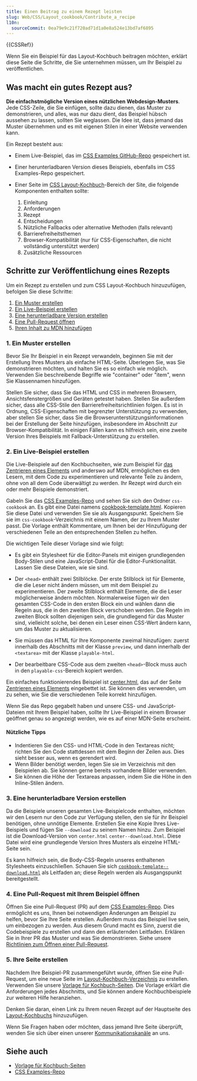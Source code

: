 ```yaml
---
title: Einen Beitrag zu einem Rezept leisten
slug: Web/CSS/Layout_cookbook/Contribute_a_recipe
l10n:
  sourceCommit: 0ea79e9c21f720ad71d1a0e8a524e13bd7af6895
---
```


{{CSSRef}}

Wenn Sie ein Beispiel für das Layout-Kochbuch beitragen möchten, erklärt diese Seite die Schritte, die Sie unternehmen müssen, um Ihr Beispiel zu veröffentlichen.

## Was macht ein gutes Rezept aus?

**Die einfachstmögliche Version eines nützlichen Webdesign-Musters**. Jede CSS-Zeile, die Sie einfügen, sollte dazu dienen, das Muster zu demonstrieren, und alles, was nur dazu dient, das Beispiel hübsch aussehen zu lassen, sollten Sie weglassen. Die Idee ist, dass jemand das Muster übernehmen und es mit eigenen Stilen in einer Website verwenden kann.

Ein Rezept besteht aus:

- Einem Live-Beispiel, das im [CSS Examples GitHub-Repo](https://github.com/mdn/css-examples) gespeichert ist.
- Einer herunterladbaren Version dieses Beispiels, ebenfalls im CSS Examples-Repo gespeichert.
- Einer Seite im [CSS Layout-Kochbuch](/de/docs/Web/CSS/Layout_cookbook)-Bereich der Site, die folgende Komponenten enthalten sollte:

  1. Einleitung
  2. Anforderungen
  3. Rezept
  4. Entscheidungen
  5. Nützliche Fallbacks oder alternative Methoden (falls relevant)
  6. Barrierefreiheitsthemen
  7. Browser-Kompatibilität (nur für CSS-Eigenschaften, die nicht vollständig unterstützt werden)
  8. Zusätzliche Ressourcen

## Schritte zur Veröffentlichung eines Rezepts

Um ein Rezept zu erstellen und zum CSS Layout-Kochbuch hinzuzufügen, befolgen Sie diese Schritte:

1. [Ein Muster erstellen](#1._ein_muster_erstellen)
2. [Ein Live-Beispiel erstellen](#2._ein_live-beispiel_erstellen)
3. [Eine herunterladbare Version erstellen](#3._eine_herunterladbare_version_erstellen)
4. [Eine Pull-Request öffnen](#4._eine_pull-request_mit_ihrem_beispiel_öffnen)
5. [Ihren Inhalt zu MDN hinzufügen](#5._ihre_seite_erstellen)

### 1. Ein Muster erstellen

Bevor Sie Ihr Beispiel in ein Rezept verwandeln, beginnen Sie mit der Erstellung Ihres Musters als einfache HTML-Seite. Überlegen Sie, was Sie demonstrieren möchten, und halten Sie es so einfach wie möglich. Verwenden Sie beschreibende Begriffe wie "container" oder "item", wenn Sie Klassennamen hinzufügen.

Stellen Sie sicher, dass Sie das HTML und CSS in mehreren Browsern, Ansichtsfenstergrößen und Geräten getestet haben. Stellen Sie außerdem sicher, dass alle CSS-Stile den Barrierefreiheitsrichtlinien folgen. Es ist in Ordnung, CSS-Eigenschaften mit begrenzter Unterstützung zu verwenden, aber stellen Sie sicher, dass Sie die Browserunterstützungsinformationen bei der Erstellung der Seite hinzufügen, insbesondere im Abschnitt zur Browser-Kompatibilität. In einigen Fällen kann es hilfreich sein, eine zweite Version Ihres Beispiels mit Fallback-Unterstützung zu erstellen.

### 2. Ein Live-Beispiel erstellen

Die Live-Beispiele auf den Kochbuchseiten, wie zum Beispiel für [das Zentrieren eines Elements](/de/docs/Web/CSS/Layout_cookbook/Center_an_element) und anderswo auf MDN, ermöglichen es den Lesern, mit dem Code zu experimentieren und relevante Teile zu ändern, ohne von all dem Code überwältigt zu werden. Ihr Rezept wird durch ein oder mehr Beispiele demonstriert.

Gabeln Sie das [CSS Examples-Repo](https://github.com/mdn/css-examples) und sehen Sie sich den Ordner `css-cookbook` an. Es gibt eine Datei namens [cookbook-template.html](https://github.com/mdn/css-examples/blob/main/css-cookbook/cookbook-template.html). Kopieren Sie diese Datei und verwenden Sie sie als Ausgangspunkt. Speichern Sie sie im `css-cookbook`-Verzeichnis mit einem Namen, der zu Ihrem Muster passt. Die Vorlage enthält Kommentare, um Ihnen bei der Hinzufügung der verschiedenen Teile an den entsprechenden Stellen zu helfen.

Die wichtigen Teile dieser Vorlage sind wie folgt:

- Es gibt ein Stylesheet für die Editor-Panels mit einigen grundlegenden Body-Stilen und eine JavaScript-Datei für die Editor-Funktionalität. Lassen Sie diese Dateien, wie sie sind.

- Der `<head>` enthält zwei Stilblöcke. Der erste Stilblock ist für Elemente, die die Leser nicht ändern müssen, um mit dem Beispiel zu experimentieren. Der zweite Stilblock enthält Elemente, die die Leser möglicherweise ändern möchten. Normalerweise fügen wir den gesamten CSS-Code in den ersten Block ein und wählen dann die Regeln aus, die in den zweiten Block verschoben werden. Die Regeln im zweiten Block sollten diejenigen sein, die grundlegend für das Muster sind, vielleicht solche, bei denen ein Leser einen CSS-Wert ändern kann, um das Muster zu aktualisieren.

- Sie müssen das HTML für Ihre Komponente zweimal hinzufügen: zuerst innerhalb des Abschnitts mit der Klasse `preview`, und dann innerhalb der `<textarea>` mit der Klasse `playable-html`.

- Der bearbeitbare CSS-Code aus dem zweiten `<head>`-Block muss auch in den `playable-css`-Bereich kopiert werden.

Ein einfaches funktionierendes Beispiel ist [center.html](https://github.com/mdn/css-examples/blob/main/css-cookbook/center.html), das auf der Seite [Zentrieren eines Elements](/de/docs/Web/CSS/Layout_cookbook/Center_an_element) eingebettet ist. Sie können dies verwenden, um zu sehen, wie Sie die verschiedenen Teile korrekt hinzufügen.

Wenn Sie das Repo gegabelt haben und unsere CSS- und JavaScript-Dateien mit Ihrem Beispiel haben, sollte Ihr Live-Beispiel in einem Browser geöffnet genau so angezeigt werden, wie es auf einer MDN-Seite erscheint.

#### Nützliche Tipps

- Indentieren Sie den CSS- und HTML-Code in den Textareas nicht; richten Sie den Code stattdessen mit dem Beginn der Zeilen aus. Dies sieht besser aus, wenn es gerendert wird.
- Wenn Bilder benötigt werden, legen Sie sie im Verzeichnis mit den Beispielen ab. Sie können gerne bereits vorhandene Bilder verwenden.
- Sie können die Höhe der Textareas anpassen, indem Sie die Höhe in den Inline-Stilen ändern.

### 3. Eine herunterladbare Version erstellen

Da die Beispiele unseren gesamten Live-Beispielcode enthalten, möchten wir den Lesern nur den Code zur Verfügung stellen, den sie für ihr Beispiel benötigen, ohne unnötige Elemente. Erstellen Sie eine Kopie Ihres Live-Beispiels und fügen Sie `--download` zu seinem Namen hinzu. Zum Beispiel ist die Download-Version von `center.html` `center--download.html`. Diese Datei wird eine grundlegende Version Ihres Musters als einzelne HTML-Seite sein.

Es kann hilfreich sein, die Body-CSS-Regeln unseres enthaltenen Stylesheets einzuschließen. Schauen Sie sich [`cookbook-template--download.html`](https://github.com/mdn/css-examples/blob/main/css-cookbook/cookbook-template--download.html) als Leitfaden an; diese Regeln werden als Ausgangspunkt bereitgestellt.

### 4. Eine Pull-Request mit Ihrem Beispiel öffnen

Öffnen Sie eine Pull-Request (PR) auf dem [CSS Examples-Repo](https://github.com/mdn/css-examples/pulls). Dies ermöglicht es uns, Ihnen bei notwendigen Änderungen am Beispiel zu helfen, bevor Sie Ihre Seite erstellen. Außerdem muss das Beispiel live sein, um einbezogen zu werden. Aus diesem Grund macht es Sinn, zuerst die Codebeispiele zu erstellen und dann den erläuternden Leitfaden. Erklären Sie in Ihrer PR das Muster und was Sie demonstrieren. Siehe unsere [Richtlinien zum Öffnen einer Pull-Request](/de/docs/MDN/Community/Pull_requests#open_a_pull_request).

### 5. Ihre Seite erstellen

Nachdem Ihre Beispiel-PR zusammengeführt wurde, öffnen Sie eine Pull-Request, um eine neue Seite im [Layout-Kochbuch-Verzeichnis](https://github.com/mdn/content/tree/main/files/en-us/web/css/layout_cookbook) zu erstellen.
Verwenden Sie unsere [Vorlage für Kochbuch-Seiten](https://github.com/mdn/content/blob/main/files/en-us/web/css/layout_cookbook/contribute_a_recipe/cookbook_template/index.md?plain=1).
Die Vorlage erklärt die Anforderungen jedes Abschnitts, und Sie können andere Kochbuchbeispiele zur weiteren Hilfe heranziehen.

Denken Sie daran, einen Link zu Ihrem neuen Rezept auf der Hauptseite des [Layout-Kochbuchs](/de/docs/Web/CSS/Layout_cookbook) hinzuzufügen.

Wenn Sie Fragen haben oder möchten, dass jemand Ihre Seite überprüft, wenden Sie sich über einen unserer [Kommunikationskanäle](/de/docs/MDN/Community/Communication_channels) an uns.

## Siehe auch

- [Vorlage für Kochbuch-Seiten](/de/docs/Web/CSS/Layout_cookbook/Contribute_a_recipe/Cookbook_template)
- [CSS Examples-Repo](https://github.com/mdn/css-examples)
